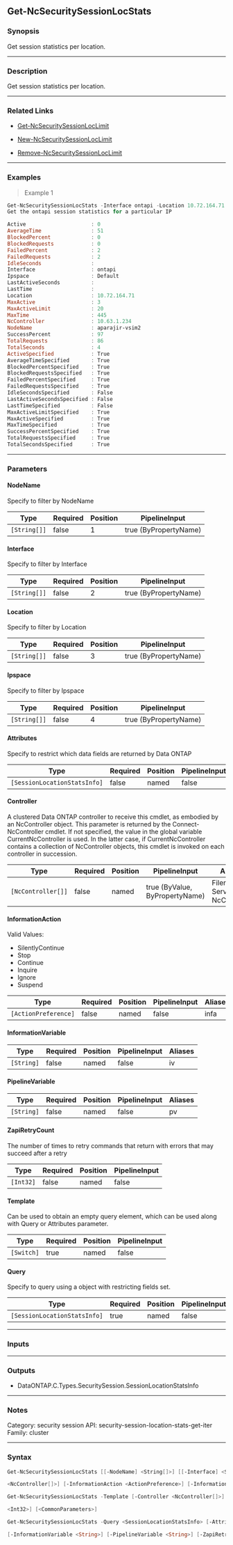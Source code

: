 Get-NcSecuritySessionLocStats
-----------------------------

### Synopsis
Get session statistics per location.

---

### Description

Get session statistics per location.

---

### Related Links
* [Get-NcSecuritySessionLocLimit](Get-NcSecuritySessionLocLimit)

* [New-NcSecuritySessionLocLimit](New-NcSecuritySessionLocLimit)

* [Remove-NcSecuritySessionLocLimit](Remove-NcSecuritySessionLocLimit)

---

### Examples
> Example 1

```PowerShell
Get-NcSecuritySessionLocStats -Interface ontapi -Location 10.72.164.71 -NodeName aparajir-vsim2
Get the ontapi session statistics for a particular IP

Active                     : 0
AverageTime                : 51
BlockedPercent             : 0
BlockedRequests            : 0
FailedPercent              : 2
FailedRequests             : 2
IdleSeconds                :
Interface                  : ontapi
Ipspace                    : Default
LastActiveSeconds          :
LastTime                   :
Location                   : 10.72.164.71
MaxActive                  : 3
MaxActiveLimit             : 20
MaxTime                    : 445
NcController               : 10.63.1.234
NodeName                   : aparajir-vsim2
SuccessPercent             : 97
TotalRequests              : 86
TotalSeconds               : 4
ActiveSpecified            : True
AverageTimeSpecified       : True
BlockedPercentSpecified    : True
BlockedRequestsSpecified   : True
FailedPercentSpecified     : True
FailedRequestsSpecified    : True
IdleSecondsSpecified       : False
LastActiveSecondsSpecified : False
LastTimeSpecified          : False
MaxActiveLimitSpecified    : True
MaxActiveSpecified         : True
MaxTimeSpecified           : True
SuccessPercentSpecified    : True
TotalRequestsSpecified     : True
TotalSecondsSpecified      : True

```

---

### Parameters
#### **NodeName**
Specify to filter by NodeName

|Type        |Required|Position|PipelineInput        |
|------------|--------|--------|---------------------|
|`[String[]]`|false   |1       |true (ByPropertyName)|

#### **Interface**
Specify to filter by Interface

|Type        |Required|Position|PipelineInput        |
|------------|--------|--------|---------------------|
|`[String[]]`|false   |2       |true (ByPropertyName)|

#### **Location**
Specify to filter by Location

|Type        |Required|Position|PipelineInput        |
|------------|--------|--------|---------------------|
|`[String[]]`|false   |3       |true (ByPropertyName)|

#### **Ipspace**
Specify to filter by Ipspace

|Type        |Required|Position|PipelineInput        |
|------------|--------|--------|---------------------|
|`[String[]]`|false   |4       |true (ByPropertyName)|

#### **Attributes**
Specify to restrict which data fields are returned by Data ONTAP

|Type                        |Required|Position|PipelineInput|
|----------------------------|--------|--------|-------------|
|`[SessionLocationStatsInfo]`|false   |named   |false        |

#### **Controller**
A clustered Data ONTAP controller to receive this cmdlet, as embodied by an NcController object.  This parameter is returned by the Connect-NcController cmdlet.  If not specified, the value in the global variable CurrentNcController is used.  In the latter case, if CurrentNcController contains a collection of NcController objects, this cmdlet is invoked on each controller in succession.

|Type              |Required|Position|PipelineInput                 |Aliases                          |
|------------------|--------|--------|------------------------------|---------------------------------|
|`[NcController[]]`|false   |named   |true (ByValue, ByPropertyName)|Filer<br/>Server<br/>NcController|

#### **InformationAction**

Valid Values:

* SilentlyContinue
* Stop
* Continue
* Inquire
* Ignore
* Suspend

|Type                |Required|Position|PipelineInput|Aliases|
|--------------------|--------|--------|-------------|-------|
|`[ActionPreference]`|false   |named   |false        |infa   |

#### **InformationVariable**

|Type      |Required|Position|PipelineInput|Aliases|
|----------|--------|--------|-------------|-------|
|`[String]`|false   |named   |false        |iv     |

#### **PipelineVariable**

|Type      |Required|Position|PipelineInput|Aliases|
|----------|--------|--------|-------------|-------|
|`[String]`|false   |named   |false        |pv     |

#### **ZapiRetryCount**
The number of times to retry commands that return with errors that may succeed after a retry

|Type     |Required|Position|PipelineInput|
|---------|--------|--------|-------------|
|`[Int32]`|false   |named   |false        |

#### **Template**
Can be used to obtain an empty query element, which can be used along with Query or Attributes parameter.

|Type      |Required|Position|PipelineInput|
|----------|--------|--------|-------------|
|`[Switch]`|true    |named   |false        |

#### **Query**
Specify to query using a object with restricting fields set.

|Type                        |Required|Position|PipelineInput|
|----------------------------|--------|--------|-------------|
|`[SessionLocationStatsInfo]`|true    |named   |false        |

---

### Inputs

---

### Outputs
* DataONTAP.C.Types.SecuritySession.SessionLocationStatsInfo

---

### Notes
Category: security session
API: security-session-location-stats-get-iter
Family: cluster

---

### Syntax
```PowerShell
Get-NcSecuritySessionLocStats [[-NodeName] <String[]>] [[-Interface] <String[]>] [[-Location] <String[]>] [[-Ipspace] <String[]>] [-Attributes <SessionLocationStatsInfo>] [-Controller 
```
```PowerShell
<NcController[]>] [-InformationAction <ActionPreference>] [-InformationVariable <String>] [-PipelineVariable <String>] [-ZapiRetryCount <Int32>] [<CommonParameters>]
```
```PowerShell
Get-NcSecuritySessionLocStats -Template [-Controller <NcController[]>] [-InformationAction <ActionPreference>] [-InformationVariable <String>] [-PipelineVariable <String>] [-ZapiRetryCount 
```
```PowerShell
<Int32>] [<CommonParameters>]
```
```PowerShell
Get-NcSecuritySessionLocStats -Query <SessionLocationStatsInfo> [-Attributes <SessionLocationStatsInfo>] [-Controller <NcController[]>] [-InformationAction <ActionPreference>] 
```
```PowerShell
[-InformationVariable <String>] [-PipelineVariable <String>] [-ZapiRetryCount <Int32>] [<CommonParameters>]
```
